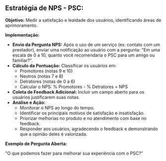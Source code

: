## Estratégia de NPS - PSC:

**Objetivo:**  Medir a satisfação e lealdade dos usuários, identificando áreas de aprimoramento.

**Implementação:**

* **Envio da Pergunta NPS:** Após o uso de um serviço (ex: contato com um prestador), enviar uma notificação ao usuário com a pergunta: "Em uma escala de 0 a 10, quanto você recomendaria o PSC para um amigo ou familiar?". 
* **Cálculo da Pontuação:**  Classificar os usuários em:
    - Promotores (notas 9 e 10)
    - Neutros (notas 7 e 8)
    - Detratores (notas de 0 a 6)
    - Calcular o NPS:  % Promotores - % Detratores = NPS
* **Coleta de Feedback Adicional:** Incluir um campo aberto para os usuários justificarem suas notas.
* **Análise e Ação:** 
    - Monitorar o NPS ao longo do tempo.
    - Identificar os principais motivos de satisfação e insatisfação.
    - Priorizar melhorias no produto e no atendimento com base no feedback.
    - Responder aos usuários, agradecendo o feedback e demonstrando que a opinião deles é valorizada.

**Exemplo de Pergunta Aberta:**

"O que podemos fazer para melhorar sua experiência com o PSC?"
